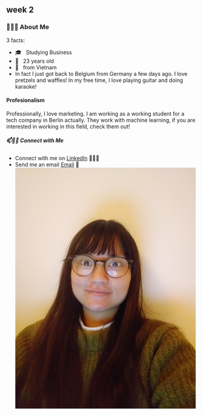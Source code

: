 ## week 2

### 👨🏻‍💻 About Me

3 facts:
- 🎓 &nbsp; Studying Business
- 🌱 &nbsp; 23 years old
- 🚀 &nbsp; from Vietnam 
- In fact I just got back to Belgium from Germany a few days ago. I love pretzels and waffles! In my free time, I love playing guitar and doing karaoke!
#### Profesionalism
Professionally, I love marketing. I am working as a working student for a tech company in Berlin actually. They work with machine learning, if you are interested in working in this field, check them out!

##### 📫🤝🏻 Connect with Me

- Connect with me on [LinkedIn](https://www.linkedin.com/in/thanhhadoan/) 👨🏻‍💻
- Send me an email [Email](mailto:ha.doan149@gmail.com) 💌
  ![A picture of me](./assets/IMG_20220220_180930.jpg)
